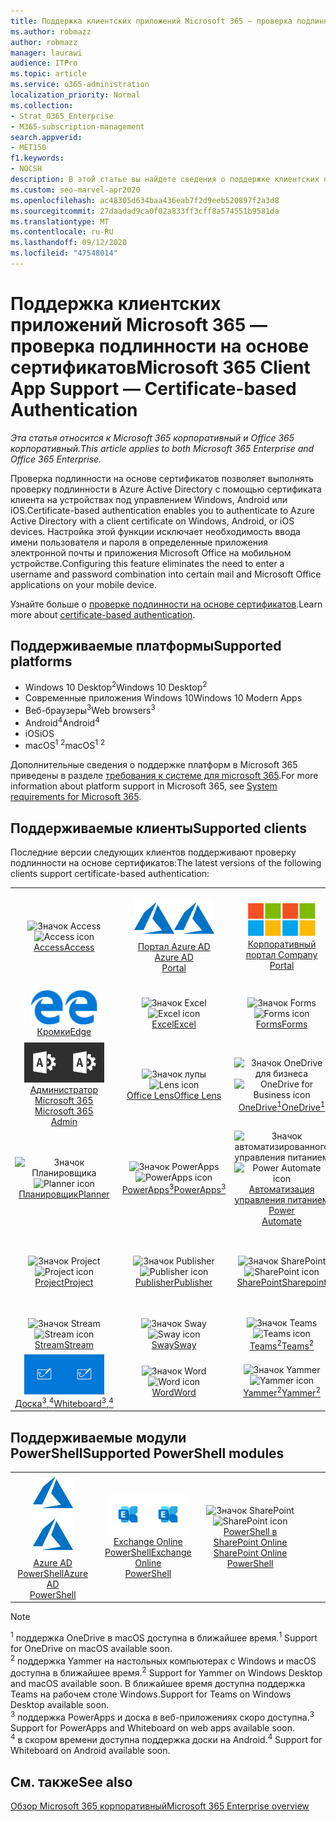 ```yaml
---
title: Поддержка клиентских приложений Microsoft 365 — проверка подлинности на основе сертификатов
ms.author: robmazz
author: robmazz
manager: laurawi
audience: ITPro
ms.topic: article
ms.service: o365-administration
localization_priority: Normal
ms.collection:
- Strat_O365_Enterprise
- M365-subscription-management
search.appverid:
- MET150
f1.keywords:
- NOCSH
description: В этой статье вы найдете сведения о поддержке клиентских приложений Microsoft 365 для проверки подлинности на основе сертификатов.
ms.custom: seo-marvel-apr2020
ms.openlocfilehash: ac48305d634baa436eab7f2d9eeb520897f2a3d8
ms.sourcegitcommit: 27daadad9ca0f02a833ff3cff8a574551b9581da
ms.translationtype: MT
ms.contentlocale: ru-RU
ms.lasthandoff: 09/12/2020
ms.locfileid: "47548014"
---
```

# <a name="microsoft-365-client-app-support--certificate-based-authentication"></a><span data-ttu-id="a3b86-103">Поддержка клиентских приложений Microsoft 365 — проверка подлинности на основе сертификатов</span><span class="sxs-lookup"><span data-stu-id="a3b86-103">Microsoft 365 Client App Support — Certificate-based Authentication</span></span>

<span data-ttu-id="a3b86-104">*Эта статья относится к Microsoft 365 корпоративный и Office 365 корпоративный.*</span><span class="sxs-lookup"><span data-stu-id="a3b86-104">*This article applies to both Microsoft 365 Enterprise and Office 365 Enterprise.*</span></span>

<span data-ttu-id="a3b86-105">Проверка подлинности на основе сертификатов позволяет выполнять проверку подлинности в Azure Active Directory с помощью сертификата клиента на устройствах под управлением Windows, Android или iOS.</span><span class="sxs-lookup"><span data-stu-id="a3b86-105">Certificate-based authentication enables you to authenticate to Azure Active Directory with a client certificate on Windows, Android, or iOS devices.</span></span> <span data-ttu-id="a3b86-106">Настройка этой функции исключает необходимость ввода имени пользователя и пароля в определенные приложения электронной почты и приложения Microsoft Office на мобильном устройстве.</span><span class="sxs-lookup"><span data-stu-id="a3b86-106">Configuring this feature eliminates the need to enter a username and password combination into certain mail and Microsoft Office applications on your mobile device.</span></span>

<span data-ttu-id="a3b86-107">Узнайте больше о [проверке подлинности на основе сертификатов](https://docs.microsoft.com/azure/active-directory/authentication/active-directory-certificate-based-authentication-get-started).</span><span class="sxs-lookup"><span data-stu-id="a3b86-107">Learn more about [certificate-based authentication](https://docs.microsoft.com/azure/active-directory/authentication/active-directory-certificate-based-authentication-get-started).</span></span>

## <a name="supported-platforms"></a><span data-ttu-id="a3b86-108">Поддерживаемые платформы</span><span class="sxs-lookup"><span data-stu-id="a3b86-108">Supported platforms</span></span>

 - <span data-ttu-id="a3b86-109">Windows 10 Desktop<sup>2</sup></span><span class="sxs-lookup"><span data-stu-id="a3b86-109">Windows 10 Desktop<sup>2</sup></span></span>
 - <span data-ttu-id="a3b86-110">Современные приложения Windows 10</span><span class="sxs-lookup"><span data-stu-id="a3b86-110">Windows 10 Modern Apps</span></span>
 - <span data-ttu-id="a3b86-111">Веб-браузеры<sup>3</sup></span><span class="sxs-lookup"><span data-stu-id="a3b86-111">Web browsers<sup>3</sup></span></span>
 - <span data-ttu-id="a3b86-112">Android<sup>4</sup></span><span class="sxs-lookup"><span data-stu-id="a3b86-112">Android<sup>4</sup></span></span>
 - <span data-ttu-id="a3b86-113">iOS</span><span class="sxs-lookup"><span data-stu-id="a3b86-113">iOS</span></span>
 - <span data-ttu-id="a3b86-114">macOS<sup>1</sup> <sup>2</sup></span><span class="sxs-lookup"><span data-stu-id="a3b86-114">macOS<sup>1</sup> <sup>2</sup></span></span>

<span data-ttu-id="a3b86-115">Дополнительные сведения о поддержке платформ в Microsoft 365 приведены в разделе [требования к системе для microsoft 365](https://products.office.com/office-system-requirements).</span><span class="sxs-lookup"><span data-stu-id="a3b86-115">For more information about platform support in Microsoft 365, see [System requirements for Microsoft 365](https://products.office.com/office-system-requirements).</span></span>

## <a name="supported-clients"></a><span data-ttu-id="a3b86-116">Поддерживаемые клиенты</span><span class="sxs-lookup"><span data-stu-id="a3b86-116">Supported clients</span></span>

<span data-ttu-id="a3b86-117">Последние версии следующих клиентов поддерживают проверку подлинности на основе сертификатов:</span><span class="sxs-lookup"><span data-stu-id="a3b86-117">The latest versions of the following clients support certificate-based authentication:</span></span>

| | | | | | |
|:---:|:---:|:---:|:---:|:---:|:---:|
| <span data-ttu-id="a3b86-118">![Значок Access](../media/o365-access-64x64.png)</span><span class="sxs-lookup"><span data-stu-id="a3b86-118">![Access icon](../media/o365-access-64x64.png)</span></span> <br> [<span data-ttu-id="a3b86-119">Access</span><span class="sxs-lookup"><span data-stu-id="a3b86-119">Access</span></span>](https://products.office.com/access) | <span data-ttu-id="a3b86-120">![Значок Azure](../media/o365-azure-64x64.png)</span><span class="sxs-lookup"><span data-stu-id="a3b86-120">![Azure icon](../media/o365-azure-64x64.png)</span></span> <br> [<span data-ttu-id="a3b86-121">Портал Azure AD <br></span><span class="sxs-lookup"><span data-stu-id="a3b86-121">Azure AD <br> Portal </span></span>](https://azure.microsoft.com/features/azure-portal/) | <span data-ttu-id="a3b86-122">![Значок портала компании](../media/o365-microsoft-64x64.png)</span><span class="sxs-lookup"><span data-stu-id="a3b86-122">![Company portal icon](../media/o365-microsoft-64x64.png)</span></span> <br> [<span data-ttu-id="a3b86-123">Корпоративный <br> портал </span><span class="sxs-lookup"><span data-stu-id="a3b86-123">Company <br> Portal </span></span>](https://docs.microsoft.com/intune-user-help/sign-in-to-the-company-portal) | <span data-ttu-id="a3b86-124">![Значок delve](../media/o365-delve-64x64.png)</span><span class="sxs-lookup"><span data-stu-id="a3b86-124">![Delve icon](../media/o365-delve-64x64.png)</span></span> <br> [<span data-ttu-id="a3b86-125">Delve</span><span class="sxs-lookup"><span data-stu-id="a3b86-125">Delve</span></span>](https://products.office.com/business/intelligent-search) | <span data-ttu-id="a3b86-126">![Значок Dynamics 365](../media/o365-dynamics365-64x64.png)</span><span class="sxs-lookup"><span data-stu-id="a3b86-126">![Dynamics 365 icon](../media/o365-dynamics365-64x64.png)</span></span> <br> [<span data-ttu-id="a3b86-127">Dynamics 365</span><span class="sxs-lookup"><span data-stu-id="a3b86-127">Dynamics 365</span></span>](https://dynamics.microsoft.com) 
| <span data-ttu-id="a3b86-128">![Значок пограничного сервера](../media/o365-edge-64x64.png)</span><span class="sxs-lookup"><span data-stu-id="a3b86-128">![Edge icon](../media/o365-edge-64x64.png)</span></span> <br> [<span data-ttu-id="a3b86-129">Кромки</span><span class="sxs-lookup"><span data-stu-id="a3b86-129">Edge</span></span>](https://www.microsoft.com/windows/microsoft-edge) | <span data-ttu-id="a3b86-130">![Значок Excel](../media/o365-excel-64x64.png)</span><span class="sxs-lookup"><span data-stu-id="a3b86-130">![Excel icon](../media/o365-excel-64x64.png)</span></span> <br> [<span data-ttu-id="a3b86-131">Excel</span><span class="sxs-lookup"><span data-stu-id="a3b86-131">Excel</span></span>](https://products.office.com/excel) | <span data-ttu-id="a3b86-132">![Значок Forms](../media/o365-forms-64x64.png)</span><span class="sxs-lookup"><span data-stu-id="a3b86-132">![Forms icon](../media/o365-forms-64x64.png)</span></span> <br> [<span data-ttu-id="a3b86-133">Forms</span><span class="sxs-lookup"><span data-stu-id="a3b86-133">Forms</span></span>](https://flow.microsoft.com/connectors/shared_microsoftforms/microsoft-forms/) | <span data-ttu-id="a3b86-134">![Значок Kaizala](../media/o365-kaizala-64x64.png)</span><span class="sxs-lookup"><span data-stu-id="a3b86-134">![Kaizala icon](../media/o365-kaizala-64x64.png)</span></span> <br> [<span data-ttu-id="a3b86-135">Kaizala</span><span class="sxs-lookup"><span data-stu-id="a3b86-135">Kaizala</span></span>](https://products.office.com/en/business/microsoft-kaizala) | <span data-ttu-id="a3b86-136">![Значок Office.com](../media/o365-office-64x64.png)</span><span class="sxs-lookup"><span data-stu-id="a3b86-136">![Office.com icon](../media/o365-office-64x64.png)</span></span> <br> [<span data-ttu-id="a3b86-137">Office.com</span><span class="sxs-lookup"><span data-stu-id="a3b86-137">Office.com</span></span>](https://www.office.com/) 
| <span data-ttu-id="a3b86-138">![Значок администратора Office 365](../media/o365-o365admin-64x64.png)</span><span class="sxs-lookup"><span data-stu-id="a3b86-138">![Office 365 Admin icon](../media/o365-o365admin-64x64.png)</span></span> <br> [<span data-ttu-id="a3b86-139">Администратор Microsoft 365 <br></span><span class="sxs-lookup"><span data-stu-id="a3b86-139">Microsoft 365 <br> Admin</span></span>](https://products.office.com/business/manage-office-365-admin-app) | <span data-ttu-id="a3b86-140">![Значок лупы](../media/o365-lens-64x64.png)</span><span class="sxs-lookup"><span data-stu-id="a3b86-140">![Lens icon](../media/o365-lens-64x64.png)</span></span> <br> [<span data-ttu-id="a3b86-141">Office Lens</span><span class="sxs-lookup"><span data-stu-id="a3b86-141">Office Lens</span></span>](https://www.microsoft.com/p/office-lens/9wzdncrfj3t8?activetab=pivot%3Aoverviewtab) | <span data-ttu-id="a3b86-142">![Значок OneDrive для бизнеса](../media/o365-OneDrive-64x64.png)</span><span class="sxs-lookup"><span data-stu-id="a3b86-142">![OneDrive for Business icon](../media/o365-OneDrive-64x64.png)</span></span> <br> [<span data-ttu-id="a3b86-143">OneDrive<sup>1</sup></span><span class="sxs-lookup"><span data-stu-id="a3b86-143">OneDrive<sup>1</sup></span></span>](https://products.office.com/onedrive-for-business/online-cloud-storage) |  <span data-ttu-id="a3b86-144">![Значок OneNote](../media/o365-OneNote-64x64.png)</span><span class="sxs-lookup"><span data-stu-id="a3b86-144">![OneNote icon](../media/o365-OneNote-64x64.png)</span></span> <br> [<span data-ttu-id="a3b86-145">OneNote</span><span class="sxs-lookup"><span data-stu-id="a3b86-145">OneNote</span></span>](https://products.office.com/onenote) | <span data-ttu-id="a3b86-146">![Значок Outlook](../media/o365-outlook-64x64.png)</span><span class="sxs-lookup"><span data-stu-id="a3b86-146">![Outlook icon](../media/o365-outlook-64x64.png)</span></span> <br> [<span data-ttu-id="a3b86-147">Outlook</span><span class="sxs-lookup"><span data-stu-id="a3b86-147">Outlook</span></span>](https://products.office.com/outlook) 
| <span data-ttu-id="a3b86-148">![Значок Планировщика](../media/o365-planner-64x64.png)</span><span class="sxs-lookup"><span data-stu-id="a3b86-148">![Planner icon](../media/o365-planner-64x64.png)</span></span> <br> [<span data-ttu-id="a3b86-149">Планировщик</span><span class="sxs-lookup"><span data-stu-id="a3b86-149">Planner</span></span>](https://products.office.com/business/task-management-software) | <span data-ttu-id="a3b86-150">![Значок PowerApps](../media/o365-powerapps-64x64.png)</span><span class="sxs-lookup"><span data-stu-id="a3b86-150">![PowerApps icon](../media/o365-powerapps-64x64.png)</span></span> <br> [<span data-ttu-id="a3b86-151">PowerApps<sup>3</sup></span><span class="sxs-lookup"><span data-stu-id="a3b86-151">PowerApps<sup>3</sup></span></span>](https://powerapps.microsoft.com) | <span data-ttu-id="a3b86-152">![Значок автоматизированного управления питанием](../media/o365-flow-64x64.png)</span><span class="sxs-lookup"><span data-stu-id="a3b86-152">![Power Automate icon](../media/o365-flow-64x64.png)</span></span> <br> [<span data-ttu-id="a3b86-153">Автоматизация управления питанием <br></span><span class="sxs-lookup"><span data-stu-id="a3b86-153">Power <br> Automate</span></span>](https://flow.microsoft.com) | <span data-ttu-id="a3b86-154">![Значок PowerBI](../media/o365-powerbi-64x64.png)</span><span class="sxs-lookup"><span data-stu-id="a3b86-154">![PowerBI icon](../media/o365-powerbi-64x64.png)</span></span> <br> [<span data-ttu-id="a3b86-155">Power BI</span><span class="sxs-lookup"><span data-stu-id="a3b86-155">Power BI</span></span>](https://powerbi.microsoft.com)| <span data-ttu-id="a3b86-156">![Значок PowerPoint](../media/o365-powerpoint-64x64.png)</span><span class="sxs-lookup"><span data-stu-id="a3b86-156">![PowerPoint icon](../media/o365-powerpoint-64x64.png)</span></span> <br> [<span data-ttu-id="a3b86-157">PowerPoint</span><span class="sxs-lookup"><span data-stu-id="a3b86-157">PowerPoint</span></span>](https://products.office.com/powerpoint) 
| <span data-ttu-id="a3b86-158">![Значок Project](../media/o365-project-64x64.png)</span><span class="sxs-lookup"><span data-stu-id="a3b86-158">![Project icon](../media/o365-project-64x64.png)</span></span> <br> [<span data-ttu-id="a3b86-159">Project</span><span class="sxs-lookup"><span data-stu-id="a3b86-159">Project</span></span>](https://products.office.com/project) | <span data-ttu-id="a3b86-160">![Значок Publisher](../media/o365-publisher-64x64.png)</span><span class="sxs-lookup"><span data-stu-id="a3b86-160">![Publisher icon](../media/o365-publisher-64x64.png)</span></span> <br> [<span data-ttu-id="a3b86-161">Publisher</span><span class="sxs-lookup"><span data-stu-id="a3b86-161">Publisher</span></span>](https://products.office.com/publisher) | <span data-ttu-id="a3b86-162">![Значок SharePoint](../media/o365-sharepoint-64x64.png)</span><span class="sxs-lookup"><span data-stu-id="a3b86-162">![SharePoint icon](../media/o365-sharepoint-64x64.png)</span></span> <br> [<span data-ttu-id="a3b86-163">SharePoint</span><span class="sxs-lookup"><span data-stu-id="a3b86-163">Sharepoint</span></span>](https://products.office.com/sharepoint) | <span data-ttu-id="a3b86-164">![Значок Skype для бизнеса](../media/o365-skypeforbusiness-64x64.png)</span><span class="sxs-lookup"><span data-stu-id="a3b86-164">![Skype for Business icon](../media/o365-skypeforbusiness-64x64.png)</span></span> <br> [<span data-ttu-id="a3b86-165">Skype для <br> бизнеса</span><span class="sxs-lookup"><span data-stu-id="a3b86-165">Skype for <br> Business</span></span>](https://www.skype.com/business/) | <span data-ttu-id="a3b86-166">![Значок клейких заметок](../media/o365-stickynotes-64x64.png)</span><span class="sxs-lookup"><span data-stu-id="a3b86-166">![Sticky Notes icon](../media/o365-stickynotes-64x64.png)</span></span> <br> [<span data-ttu-id="a3b86-167">Клейкие заметки</span><span class="sxs-lookup"><span data-stu-id="a3b86-167">Sticky Notes</span></span>](https://www.microsoft.com/p/microsoft-sticky-notes/9nblggh4qghw) 
| <span data-ttu-id="a3b86-168">![Значок Stream](../media/o365-stream-64x64.png)</span><span class="sxs-lookup"><span data-stu-id="a3b86-168">![Stream icon](../media/o365-stream-64x64.png)</span></span> <br> [<span data-ttu-id="a3b86-169">Stream</span><span class="sxs-lookup"><span data-stu-id="a3b86-169">Stream</span></span>](https://stream.microsoft.com) | <span data-ttu-id="a3b86-170">![Значок Sway](../media/o365-sway-64x64.png)</span><span class="sxs-lookup"><span data-stu-id="a3b86-170">![Sway icon](../media/o365-sway-64x64.png)</span></span> <br> [<span data-ttu-id="a3b86-171">Sway</span><span class="sxs-lookup"><span data-stu-id="a3b86-171">Sway</span></span>](https://sway.com) | <span data-ttu-id="a3b86-172">![Значок Teams](../media/o365-teams-64x64.png)</span><span class="sxs-lookup"><span data-stu-id="a3b86-172">![Teams icon](../media/o365-teams-64x64.png)</span></span> <br> [<span data-ttu-id="a3b86-173">Teams<sup>2</sup></span><span class="sxs-lookup"><span data-stu-id="a3b86-173">Teams<sup>2</sup></span></span>](https://products.office.com/microsoft-teams/group-chat-software) | <span data-ttu-id="a3b86-174">![Значок "to do"](../media/o365-todo-64x64.png)</span><span class="sxs-lookup"><span data-stu-id="a3b86-174">![To Do icon](../media/o365-todo-64x64.png)</span></span> <br> [<span data-ttu-id="a3b86-175">To-Do</span><span class="sxs-lookup"><span data-stu-id="a3b86-175">To Do</span></span>](https://todo.microsoft.com) | <span data-ttu-id="a3b86-176">![Значок Visio](../media/o365-visio-64x64.png)</span><span class="sxs-lookup"><span data-stu-id="a3b86-176">![Visio icon](../media/o365-visio-64x64.png)</span></span> <br> [<span data-ttu-id="a3b86-177">Visio</span><span class="sxs-lookup"><span data-stu-id="a3b86-177">Visio</span></span>](https://products.office.com/visio/flowchart-software) 
| <span data-ttu-id="a3b86-178">![Значок Доски](../media/o365-whiteboard-64x64.png)</span><span class="sxs-lookup"><span data-stu-id="a3b86-178">![Whiteboard icon](../media/o365-whiteboard-64x64.png)</span></span> <br> [<span data-ttu-id="a3b86-179">Доска<sup>3</sup>,<sup>4</sup></span><span class="sxs-lookup"><span data-stu-id="a3b86-179">Whiteboard<sup>3</sup>,<sup>4</sup></span></span>](https://whiteboard.microsoft.com/) | <span data-ttu-id="a3b86-180">![Значок Word](../media/o365-word-64x64.png)</span><span class="sxs-lookup"><span data-stu-id="a3b86-180">![Word icon](../media/o365-word-64x64.png)</span></span> <br> [<span data-ttu-id="a3b86-181">Word</span><span class="sxs-lookup"><span data-stu-id="a3b86-181">Word</span></span>](https://products.office.com/word) | <span data-ttu-id="a3b86-182">![Значок Yammer](../media/o365-yammer-64x64.png)</span><span class="sxs-lookup"><span data-stu-id="a3b86-182">![Yammer icon](../media/o365-yammer-64x64.png)</span></span> <br> [<span data-ttu-id="a3b86-183">Yammer<sup>2</sup></span><span class="sxs-lookup"><span data-stu-id="a3b86-183">Yammer<sup>2</sup></span></span>](https://products.office.com/yammer/yammer-overview) |

## <a name="supported-powershell-modules"></a><span data-ttu-id="a3b86-184">Поддерживаемые модули PowerShell</span><span class="sxs-lookup"><span data-stu-id="a3b86-184">Supported PowerShell modules</span></span>

| | | | | | |
|:---:|:---:|:---:|:---:|:---:|:---:|
| <span data-ttu-id="a3b86-185">![Значок Azure](../media/o365-azure-64x64.png)</span><span class="sxs-lookup"><span data-stu-id="a3b86-185">![Azure icon](../media/o365-azure-64x64.png)</span></span> <br> [<span data-ttu-id="a3b86-186">Azure AD <br> PowerShell</span><span class="sxs-lookup"><span data-stu-id="a3b86-186">Azure AD <br> PowerShell</span></span>](https://docs.microsoft.com/powershell/azure/active-directory/overview?view=azureadps-2.0) | <span data-ttu-id="a3b86-187">![Значок Exchange](../media/o365-exchange-64x64.png)</span><span class="sxs-lookup"><span data-stu-id="a3b86-187">![Exchange icon](../media/o365-exchange-64x64.png)</span></span> <br> [<span data-ttu-id="a3b86-188">Exchange Online <br> PowerShell</span><span class="sxs-lookup"><span data-stu-id="a3b86-188">Exchange Online <br> PowerShell</span></span>](https://docs.microsoft.com/powershell/exchange/exchange-online-powershell) | <span data-ttu-id="a3b86-189">![Значок SharePoint](../media/o365-sharepoint-64x64.png)</span><span class="sxs-lookup"><span data-stu-id="a3b86-189">![SharePoint icon](../media/o365-sharepoint-64x64.png)</span></span> <br> [<span data-ttu-id="a3b86-190">PowerShell в SharePoint Online <br></span><span class="sxs-lookup"><span data-stu-id="a3b86-190">SharePoint Online <br> PowerShell</span></span>](https://docs.microsoft.com/powershell/sharepoint/sharepoint-online/connect-sharepoint-online)

> [!NOTE]
> <span data-ttu-id="a3b86-191"><sup>1</sup> поддержка OneDrive в macOS доступна в ближайшее время.</span><span class="sxs-lookup"><span data-stu-id="a3b86-191"><sup>1</sup> Support for OneDrive on macOS available soon.</span></span> <br>
> <span data-ttu-id="a3b86-192"><sup>2</sup> поддержка Yammer на настольных компьютерах с Windows и macOS доступна в ближайшее время.</span><span class="sxs-lookup"><span data-stu-id="a3b86-192"><sup>2</sup> Support for Yammer on Windows Desktop and macOS available soon.</span></span> <span data-ttu-id="a3b86-193">В ближайшее время доступна поддержка Teams на рабочем столе Windows.</span><span class="sxs-lookup"><span data-stu-id="a3b86-193">Support for Teams on Windows Desktop available soon.</span></span><br>
> <span data-ttu-id="a3b86-194"><sup>3</sup> поддержка PowerApps и доска в веб-приложениях скоро доступна.</span><span class="sxs-lookup"><span data-stu-id="a3b86-194"><sup>3</sup> Support for PowerApps and Whiteboard on web apps available soon.</span></span> <br>
> <span data-ttu-id="a3b86-195"><sup>4</sup> в скором времени доступна поддержка доски на Android.</span><span class="sxs-lookup"><span data-stu-id="a3b86-195"><sup>4</sup> Support for Whiteboard on Android available soon.</span></span>

## <a name="see-also"></a><span data-ttu-id="a3b86-196">См. также</span><span class="sxs-lookup"><span data-stu-id="a3b86-196">See also</span></span>

[<span data-ttu-id="a3b86-197">Обзор Microsoft 365 корпоративный</span><span class="sxs-lookup"><span data-stu-id="a3b86-197">Microsoft 365 Enterprise overview</span></span>](microsoft-365-overview.md)

